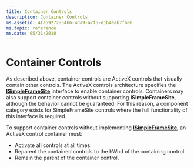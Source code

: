 ```yaml
---
title: Container Controls
description: Container Controls
ms.assetid: 4fa59272-54b6-4da9-a7f5-e1b4eab7fa80
ms.topic: reference
ms.date: 05/31/2018
---
```


# Container Controls

As described above, container controls are ActiveX controls that visually contain other controls. The ActiveX controls architecture specifies the [**ISimpleFrameSite**](/windows/desktop/api/OCIdl/nn-ocidl-isimpleframesite) interface to enable container controls. Containers may also support container controls without supporting **ISimpleFrameSite**, although the behavior cannot be guaranteed. For this reason, a component category exists for SimpleFrameSite controls where the full functionality of this interface is required.

To support container controls without implementing [**ISimpleFrameSite**](/windows/desktop/api/OCIdl/nn-ocidl-isimpleframesite), an ActiveX control container must:

-   Activate all controls at all times.
-   Reparent the contained controls to the hWnd of the containing control.
-   Remain the parent of the container control.

 

 




